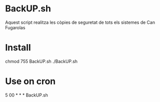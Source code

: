 # BackUP.sh
Aquest script realitza les còpies de seguretat de tots els sistemes de Can Fugarolas

# Install

chmod 755 BackUP.sh
./BackUP.sh

# Use on cron

5 00 * * * BackUP.sh
